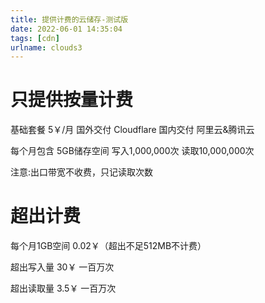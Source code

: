 ```yaml
---
title: 提供计费的云储存-测试版
date: 2022-06-01 14:35:04
tags: [cdn]
urlname: clouds3
---
```

# 只提供按量计费

基础套餐 5￥/月 国外交付 Cloudflare 国内交付 阿里云&腾讯云

每个月包含 5GB储存空间  写入1,000,000次  读取10,000,000次 

注意:出口带宽不收费，只记读取次数

# 超出计费

每个月1GB空间 0.02￥（超出不足512MB不计费）

超出写入量 30￥ 一百万次

超出读取量 3.5￥ 一百万次
